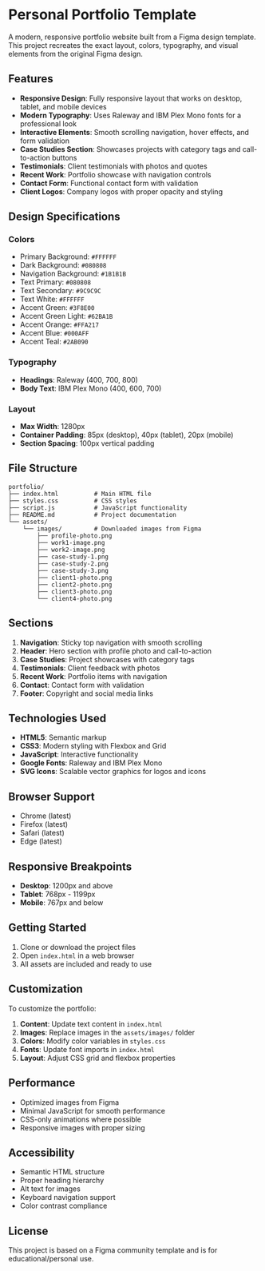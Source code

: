 # Personal Portfolio Template

A modern, responsive portfolio website built from a Figma design template. This project recreates the exact layout, colors, typography, and visual elements from the original Figma design.

## Features

- **Responsive Design**: Fully responsive layout that works on desktop, tablet, and mobile devices
- **Modern Typography**: Uses Raleway and IBM Plex Mono fonts for a professional look
- **Interactive Elements**: Smooth scrolling navigation, hover effects, and form validation
- **Case Studies Section**: Showcases projects with category tags and call-to-action buttons
- **Testimonials**: Client testimonials with photos and quotes
- **Recent Work**: Portfolio showcase with navigation controls
- **Contact Form**: Functional contact form with validation
- **Client Logos**: Company logos with proper opacity and styling

## Design Specifications

### Colors
- Primary Background: `#FFFFFF`
- Dark Background: `#080808`
- Navigation Background: `#1B1B1B`
- Text Primary: `#080808`
- Text Secondary: `#9C9C9C`
- Text White: `#FFFFFF`
- Accent Green: `#3F8E00`
- Accent Green Light: `#62BA1B`
- Accent Orange: `#FFA217`
- Accent Blue: `#000AFF`
- Accent Teal: `#2AB090`

### Typography
- **Headings**: Raleway (400, 700, 800)
- **Body Text**: IBM Plex Mono (400, 600, 700)

### Layout
- **Max Width**: 1280px
- **Container Padding**: 85px (desktop), 40px (tablet), 20px (mobile)
- **Section Spacing**: 100px vertical padding

## File Structure

```
portfolio/
├── index.html          # Main HTML file
├── styles.css          # CSS styles
├── script.js           # JavaScript functionality
├── README.md           # Project documentation
└── assets/
    └── images/         # Downloaded images from Figma
        ├── profile-photo.png
        ├── work1-image.png
        ├── work2-image.png
        ├── case-study-1.png
        ├── case-study-2.png
        ├── case-study-3.png
        ├── client1-photo.png
        ├── client2-photo.png
        ├── client3-photo.png
        └── client4-photo.png
```

## Sections

1. **Navigation**: Sticky top navigation with smooth scrolling
2. **Header**: Hero section with profile photo and call-to-action
3. **Case Studies**: Project showcases with category tags
4. **Testimonials**: Client feedback with photos
5. **Recent Work**: Portfolio items with navigation
6. **Contact**: Contact form with validation
7. **Footer**: Copyright and social media links

## Technologies Used

- **HTML5**: Semantic markup
- **CSS3**: Modern styling with Flexbox and Grid
- **JavaScript**: Interactive functionality
- **Google Fonts**: Raleway and IBM Plex Mono
- **SVG Icons**: Scalable vector graphics for logos and icons

## Browser Support

- Chrome (latest)
- Firefox (latest)
- Safari (latest)
- Edge (latest)

## Responsive Breakpoints

- **Desktop**: 1200px and above
- **Tablet**: 768px - 1199px
- **Mobile**: 767px and below

## Getting Started

1. Clone or download the project files
2. Open `index.html` in a web browser
3. All assets are included and ready to use

## Customization

To customize the portfolio:

1. **Content**: Update text content in `index.html`
2. **Images**: Replace images in the `assets/images/` folder
3. **Colors**: Modify color variables in `styles.css`
4. **Fonts**: Update font imports in `index.html`
5. **Layout**: Adjust CSS grid and flexbox properties

## Performance

- Optimized images from Figma
- Minimal JavaScript for smooth performance
- CSS-only animations where possible
- Responsive images with proper sizing

## Accessibility

- Semantic HTML structure
- Proper heading hierarchy
- Alt text for images
- Keyboard navigation support
- Color contrast compliance

## License

This project is based on a Figma community template and is for educational/personal use.
